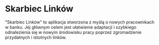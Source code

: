 # Skarbiec Linków


"Skarbiec Linków" to aplikacja stworzona z myślą o nowych pracownikach w banku. Jej głównym celem jest ułatwienie adaptacji i szybkiego odnalezienia się w nowym środowisku pracy poprzez zgromadzenie przydatnych i istotnych linków.
